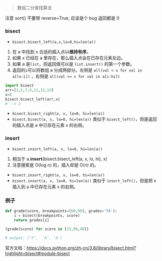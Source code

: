 >数组二分查找算法

注意 sort() 不要带 reverse=True, 应该是个 bug 返回都是 0


### bisect
- `bisect.bisect_left(a,x,lo=0,hi=len(a))`
1. 在 a 中找到 x 合适的插入点以**维持有序**。
2. 如果 x 已经在 a 里存在，那么插入点会在已存在元素左边。
3. 如果 a 是`list`，则返回值可以是 `list.insert()` 的第一个参数。
4. 返回的`i`可以将数组 a 分成两部分。左侧是 `all(val < x for val in a[lo:i])` ，右侧是 `all(val >= x for val in a[i:hi])`

```python
import bisect
arr=[3,5,7,9,11,12,13]
x=8
bisect.bisect_left(arr,x)
# --> 3
```

- `bisect.bisect_right(a, x, lo=0, hi=len(a))`
- `bisect.bisect(a, x, lo=0, hi=len(a))`
类似于 `bisect_left()`，但是返回的插入点是 a 中已存在元素 x 的右侧。

### insort
- `bisect.insort_left(a, x, lo=0, hi=len(a))`
 1. 相当于 a.**insert**(bisect.bisect_left(a, x, lo, hi), x)
 2. 注意搜索是 O(log n) 的，插入却是 O(n) 的。

- `bisect.insort_right(a, x, lo=0, hi=len(a))`
- `bisect.insort(a, x, lo=0, hi=len(a))`
类似于 `insort_left()`，但是把 x 插入到 a 中已存在元素 x 的右侧。

### 例子

```python
def grade(score, breakpoints=[60,90], grades='FA'):
    i = bisect(breakpoints, score)
    return grades[i]

[grade(score) for score in [33,99,90]]

# output: ['F',  'A', 'A']
```

官方文档：https://docs.python.org/zh-cn/3.8/library/bisect.html?highlight=bisect#module-bisect
